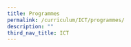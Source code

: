 ```yaml
---
title: Programmes
permalink: /curriculum/ICT/programmes/
description: ""
third_nav_title: ICT
---
```


